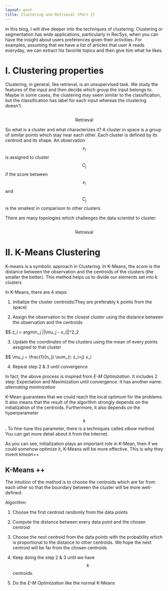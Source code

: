 ```yaml
---
layout: post
title: Clustering and Retrieval (Part 2)
---
```


In this blog, I will dive deeper into the techniques of clustering. Clustering or segmentation has wide applications, particularly in RecSys, when you can have the insight about users preferences given their activities. For examples, assuming that we have a list of articles that user A reads everyday, we can extract his favorite topics and then give him what he likes.

# I. Clustering properties

Clustering, in general, like retrieval, is an unsupervised task. We study the features of the input and then decide which group the input belongs to. Maybe in some cases, the clustering may seem similar to the classification, but the classification has label for each input whereas the clustering doesn't.

<p align="center">
 <img src="/_image/clustering-retrieval/retrieval.png" alt="" align="middle">
 <div align="center"> Retrieval</div>
</p>

So what is a cluster and what characterizes it? A cluster in space is a group of similar points which stay near each other. Each cluster is defined by its centroid and its shape. An observation $$x_i$$ is assigned to cluster $$C_j$$ if the score between $$x_i$$ and $$C_j$$ is the smallest in comparison to other clusters

There are many topologies which challenges the data scientist to cluster:

<p align="center">
 <img src="/_image/clustering-retrieval/retrieval.png" alt="" align="middle">
 <div align="center"> Retrieval</div>
</p>

# II. K-Means Clustering

K-means is a symbolic approach in Clustering. In K-Means, the score is the distance between the observation and the centroids of the clusters (the smaller the better). This method helps us to divide our elements set into k clusters

In K-Means, there are 4 steps:

1. Initialize the cluster centroids(They are preferably k points from the space)

2. Assign the observation to the closest cluster using the distance between the observation and the centroids

$$ z_i = argmin_j ||\mu_j - x_i||^2_2

3. Update the coordinates of the clusters using the mean of every points assigned to that cluster

$$ \mu_j = \frac{1}{n_j} \sum_{i: z_i=j} x_i

4. Repeat step 2 & 3 until convergence

In fact, the above process is inspired from _E-M Optimization_. It includes 2 step: Expectation and Maximization until convergence. It has another name: _alternating minimization_

K-Mean guarantees that we could reach the local optimum for the problems. It also means that the result of the algorithm strongly depends on the initialization of the centroids. Furthermore, it also depends on the hyperparameter $$k$$. To fine-tune this parameter, there is a techniques called _elbow method_. You can get more detail about it from the Internet.

As you can see, initialization plays an important role in K-Mean, then if we could somehow optimize it, K-Means will be more effective. This is why they invent _kmean++_

## K-Means ++

The intuition of the method is to choose the centroids which are far from each other so that the boundary between the cluster will be more well-defined.

Algorithm:

1. Choose the first centroid randomly from the data points

2. Compute the distance between every data point and the chosen centroid

3. Choose the next centroid from the data points with the probability which is proportional to the distance to other centroids. We hope the next centroid will be far from the chosen centroids

4. Keep doing the step 2 & 3 until we have $$k$$ centroids.

5. Do the *E-M Optimization* like the normal K-Means

